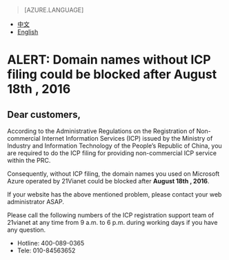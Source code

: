 ﻿<properties
	pageTitle="ALERT | Azure"
    description="ALERT: Domain names without ICP filing could be blocked after August 18th , 2016"
    services=""
    documentationCenter=""
    authors=""
    manager=""
    editor=""
    tags=""/>

<tags ms.service="legal-en" ms.date="08/2016" wacn.date="08/2016" wacn.lang="en"/>

> [AZURE.LANGUAGE]
- [中文](/support/announcement/Domain-names/)
- [English](/support/announcement/Domain-names-en/)


# ALERT: Domain names without ICP filing could be blocked after August 18th , 2016

## Dear customers,

According to the Administrative Regulations on the Registration of Non-commercial Internet Information Services (ICP) issued by the Ministry of Industry and Information Technology of the People’s Republic of China, you are required to do the ICP filing for providing non-commercial ICP service within the PRC.  

Consequently, without ICP filing, the domain names you used on Microsoft Azure operated by 21Vianet could be blocked after **August 18th , 2016**.

If your website has the above mentioned problem, please contact your web administrator ASAP.

Please call the following numbers of the ICP registration support team of 21vianet at any time from 9 a.m. to 6 p.m. during working days if you have any question.

* Hotline: 400-089-0365
* Tele: 010-84563652

